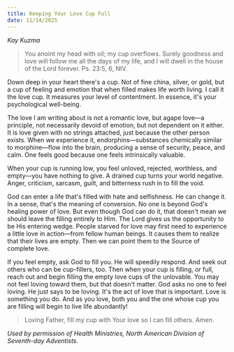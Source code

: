 ```yaml
---
title: Keeping Your Love Cup Full
date: 11/14/2025
---
```


_Kay Kuzma_

> <p></p>
> You anoint my head with oil; my cup overflows. Surely goodness and love will follow me all the days of my life, and I will dwell in the house of the Lord forever. Ps. 23:5, 6, NIV.

Down deep in your heart there's a cup. Not of fine china, silver, or gold, but a cup of feeling and emotion that when filled makes life worth living. I call it the love cup. It measures your level of contentment. In essence, it's your psychological well-being.

The love I am writing about is not a romantic love, but agape love—a principle, not necessarily devoid of emotion, but not dependent on it either. It is love given with no strings attached, just because the other person exists. When we experience it, endorphins—substances chemically similar to morphine—flow into the brain, producing a sense of security, peace, and calm. One feels good because one feels intrinsically valuable.

When your cup is running low, you feel unloved, rejected, worthless, and empty—you have nothing to give. A drained cup turns your world negative. Anger, criticism, sarcasm, guilt, and bitterness rush in to fill the void.

God can enter a life that's filled with hate and selfishness. He can change it. In a sense, that's the meaning of conversion. No one is beyond God's healing power of love. But even though God can do it, that doesn't mean we should leave the filling entirely to Him. The Lord gives us the opportunity to be His entering wedge. People starved for love may first need to experience a little love in action—from fellow human beings. It causes them to realize that their lives are empty. Then we can point them to the Source of complete love.

If you feel empty, ask God to fill you. He will speedily respond. And seek out others who can be cup-fillers, too. Then when your cup is filling, or full, reach out and begin filling the empty love cups of the unlovable. You may not feel loving toward them, but that doesn't matter. God asks no one to feel loving. He just says to be loving. It's the act of love that is important. Love is something you do. And as you love, both you and the one whose cup you are filling will begin to live life abundantly!

> <callout></callout>
> Loving Father, fill my cup with Your love so I can fill others. Amen.

_Used by permission of Health Ministries, North American Division of Seventh-day Adventists._